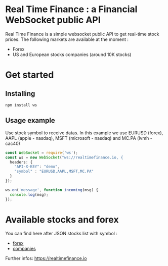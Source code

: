 # Real Time Finance : a Financial WebSocket public API

Real Time Finance is a simple websocket public API to get real-time stock prices.
The following markets are available at the moment :

- Forex
- US and European stocks companies (around 10K stocks)

# Get started

## Installing

```
npm install ws
```

## Usage example

Use stock symbol to receive datas. In this example we use EURUSD (forex), AAPL (apple - nasdaq), MSFT (microsoft - nasdaq) and MC.PA (lvmh - cac40)
```javascript
const WebSocket = require('ws');
const ws = new WebSocket("ws://realtimefinance.io, {
  headers: {
    "API-X-KEY": "demo",
    "symbol" : "EURUSD,AAPL,MSFT,MC.PA"
  }
});

ws.on('message', function incoming(msg) {
  console.log(msg);
});
```

# Available stocks and forex

You can find here after JSON stocks list with symbol :

- [forex][forex]
- [companies][companies]


Further infos: https://realtimefinance.io

[forex]: ./pairs_list.json
[companies]: ./companies_list.json
